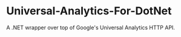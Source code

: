 Universal-Analytics-For-DotNet
==============================

A .NET wrapper over top of Google's Universal Analytics HTTP API.
